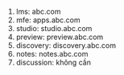 1. lms: abc.com
2. mfe: apps.abc.com
3. studio: studio.abc.com
4. preview: preview.abc.com
5. discovery: discovery.abc.com
6. notes: notes.abc.com
7. discussion: không cần
